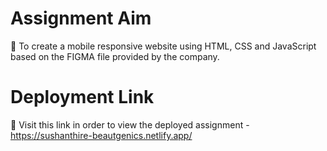 # Assignment Aim
🎯 To create a mobile responsive website using HTML, CSS and JavaScript based on the FIGMA file provided by the company.

# Deployment Link
🚀 Visit this link in order to view the deployed assignment - https://sushanthire-beautgenics.netlify.app/
